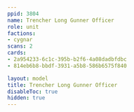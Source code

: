 ```yaml
---
ppid: 3804
name: Trencher Long Gunner Officer
role: unit
factions:
- cygnar
scans: 2
cards:
- 2a954233-6c1c-395b-b2f6-4a08dadbfdbc
- 814eb6b8-bbdf-3931-a5b8-586b6575f840

layout: model
title: Trencher Long Gunner Officer
disableToc: true
hidden: true
---
```

